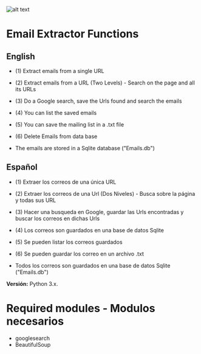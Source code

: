![alt text](https://github.com/DiegoCaraballo/Email-extractor/blob/master/EmailExtractor.PNG)

# Email Extractor Functions

## English 
- (1) Extract emails from a single URL
- (2) Extract emails from a URL (Two Levels) - Search on the page and all its URLs
- (3) Do a Google search, save the Urls found and search the emails
- (4) You can list the saved emails
- (5) You can save the mailing list in a .txt file
- (6) Delete Emails from data base

- The emails are stored in a Sqlite database ("Emails.db")

## Español
- (1) Extraer los correos de una única URL
- (2) Extraer los correos de una Url (Dos Niveles) - Busca sobre la página y todas sus URL
- (3) Hacer una busqueda en Google, guardar las Urls encontradas y buscar los correos en dichas Urls
- (4) Los correos son guardados en una base de datos Sqlite
- (5) Se pueden listar los correos guardados
- (6) Se pueden guardar los correo en un archivo .txt

- Todos los correos son guardados en una base de datos Sqlite ("Emails.db")

**Versión:** Python 3.x.

# Required modules - Modulos necesarios
- googlesearch
- BeautifulSoup


